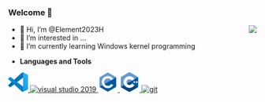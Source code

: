 ### Welcome 👋
<img align="right" src="https://github-readme-stats.vercel.app/api?username=Element2023H&show_icons=true&icon_color=CE1D2D&text_color=718096&bg_color=ffffff&hide_title=true" />

- 👋 Hi, I’m @Element2023H
- 👀 I’m interested in ...
- 🌱 I’m currently learning Windows kernel programming


<!---
Element2023H/Element2023H is a ✨ special ✨ repository because its `README.md` (this file) appears on your GitHub profile.
You can click the Preview link to take a look at your changes.
--->
- <b>Languages and Tools</b>
<p align="left">
     <!-- vs code -->
 <a 
    href="https://code.visualstudio.com/" 
    target="_blank" rel="noreferrer"> 
    <img
        src="https://raw.githubusercontent.com/github/explore/80688e429a7d4ef2fca1e82350fe8e3517d3494d/topics/visual-studio-code/visual-studio-code.png"
        alt="VS code" width="40" height="40"
    /> 
 </a > 
     <!-- visual studio 2019 -->
    <a 
    href="https://visualstudio.microsoft.com/" 
    target="_blank" rel="noreferrer"> 
    <img
        src="https://user-images.githubusercontent.com/12221569/57069689-638d6700-6ce6-11e9-8898-59186ef0513e.PNG"
        alt="visual studio 2019" width="40" height="40"
    /> 
 </a >  
 <!-- c -->
 <a
    href="https://www.cprogramming.com/" 
    target="_blank" rel="noreferrer"> 
    <img
        src="https://raw.githubusercontent.com/devicons/devicon/master/icons/c/c-original.svg"
        alt="c" width="40" height="40"
    /> 
 </a > 
 <!-- cpp -->
 <a 
    href="https://isocpp.org/"
    target="_blank" rel="noreferrer"> 
    <img
        src="https://raw.githubusercontent.com/devicons/devicon/master/icons/cplusplus/cplusplus-original.svg"
        alt="cplusplus" width="40" height="40"
    /> 
 </a >
 <!-- git -->
 <a 
    href="https://git-scm.com/"
    target="_blank" rel="noreferrer"> 
    <img
        src="https://www.vectorlogo.zone/logos/git-scm/git-scm-icon.svg" alt="git"
        width="40" height="40"
    /> 
 </a > 
